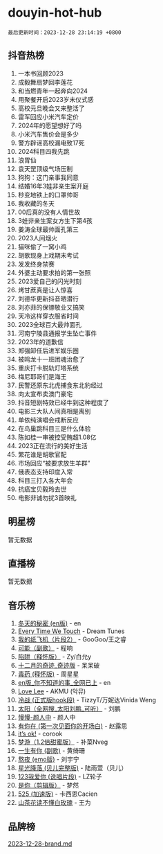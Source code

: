 # douyin-hot-hub

`最后更新时间：2023-12-28 23:14:19 +0800`

## 抖音热榜

1. 一本书回顾2023
1. 成毅舞扇梦回李莲花
1. 和当燃青年一起奔向2024
1. 用聚餐开启2023岁末仪式感
1. 高校元旦晚会又来整活了
1. 雷军回应小米汽车定价
1. 2024年的愿望想好了吗
1. 小米汽车售价会是多少
1. 警方辟谣高校漏电致17死
1. 2024科目四我先跳
1. 浪胃仙
1. 袁天罡顶级气场压制
1. 狗狗：这门亲事我同意
1. 结婚16年3娃非亲生案开庭
1. 秒变地铁上的口罩帅哥
1. 我收藏的冬天
1. 00后真的没有人情世故
1. 3娃非亲生案女方生下第4孩
1. 姜涛全球最帅面孔第三
1. 2023人间烟火
1. 猫咪偷了一窝小鸡
1. 胡歌现身上戏期末考试
1. 发发终身禁赛
1. 外婆主动要求拍的第一张照
1. 2023爱自己的闪光时刻
1. 烤甘蔗真是让人惊喜
1. 刘德华更新抖音晒潜行
1. 刘亦菲的保镖敬业又搞笑
1. 天冷这样穿衣服省时间
1. 2023全球百大最帅面孔
1. 河南宁陵县通报学生坠亡事件
1. 2023年的道歉信
1. 郑强卸任后进军娱乐圈
1. 被鸣龙十一班团魂治愈了
1. 重庆打卡脱轨灯塔系统
1. 梅尼耶哥们是海王
1. 民警还原东北虎捕食东北豹经过
1. 向太宣布卖澳门豪宅
1. 抖音短剧特效已经牛到这种程度了
1. 电影三大队人间真相是离别
1. 单依纯演唱会戒断反应
1. 在鸟巢跳科目三是什么体验
1. 陈如桂一审被控受贿超1.08亿
1. 2023正在流行的美好生活
1. 繁花谁是胡歌官配
1. 市场回应“被要求放生羊群”
1. 俄表态支持印度入常
1. 科目三打入各大年会
1. 抗癌宝贝毅玲去世
1. 电影非诚勿扰3首映礼

## 明星榜

暂无数据

## 直播榜

暂无数据

## 音乐榜

1. [冬天的秘密 (en版)](https://sf3-cdn-tos.douyinstatic.com/obj/tos-cn-ve-2774/okIuMHDdzyf3FjGK4Lphe1vfHcQaPIHAg0Z4CR) - en
1. [Every Time We Touch](https://sf6-cdn-tos.douyinstatic.com/obj/tos-cn-ve-2774/ogN6lUKQeBBfEVhIOMikG1CcJjugxk1tztZyhP) - Dream Tunes
1. [我的纸飞机（片段2）](https://sf6-cdn-tos.douyinstatic.com/obj/tos-cn-ve-2774/oM2ZrKcg2CD5AeRB2gkeXOFB1IxAGJdZPazYHf) - GooGoo/王之睿
1. [可能（副歌）](https://sf3-cdn-tos.douyinstatic.com/obj/tos-cn-ve-2774/cde1731888894259b333569393c2fb51) - 程响
1. [陷阱（释怀版）](https://sf6-cdn-tos.douyinstatic.com/obj/tos-cn-ve-2774/oE8C21LeZrzKLDFfQYgMzx4GAIHageG5IzayY7) - Zy/白允y
1. [十二月的奇迹_奇迹版](https://sf6-cdn-tos.douyinstatic.com/obj/tos-cn-ve-2774/oMslvA9FBzGMGHnyUuoiiUjtIAXfMz6tzwByW8) - 呆呆破
1. [毒药 (释怀版)](https://sf3-cdn-tos.douyinstatic.com/obj/tos-cn-ve-2774/oYILMEAzspdZBIzy4frJNB8ZHPHWAhiwowd4Ad) - 周星星
1. [en版_你不知道的事_全网已上](https://sf3-cdn-tos.douyinstatic.com/obj/tos-cn-ve-2774/o4QbYLDezHUtFyDKdF9XfmPhIewaqEQAggj6Cb) - en
1. [Love Lee](https://sf6-cdn-tos.douyinstatic.com/obj/tos-cn-ve-2774/o05GbkJGbCBTdDnMtB0fwOYgkeZp23vrWQDQBS) - AKMU (악뮤)
1. [冷战 (正式版hook段)](https://sf6-cdn-tos.douyinstatic.com/obj/tos-cn-ve-2774/oMuEoiBasWApEMVDgNiI8VAByNmwo5J0pyf8Yx) - TizzyT/万妮达Vinida Weng
1. [太阳（全网搜_太阳刘鹏_可听）](https://sf3-cdn-tos.douyinstatic.com/obj/tos-cn-ve-2774/ogWbyIQnlBFImVbeDocRdCIYtBHlbJXgfZMvgz) - 刘鹏
1. [慢慢-颜人中](https://sf3-cdn-tos.douyinstatic.com/obj/tos-cn-ve-2774/ocjHNfBXdBxQNC8ZGAeoLMFTUgtBg8bkExunDC) - 颜人中
1. [有你在 (第一次见面你的开场白)](https://sf3-cdn-tos.douyinstatic.com/obj/tos-cn-ve-2774/oAthrQ3ClJBfI57uBoFEgNDYtNCZ0TSYQQfxQ0) - 赵露思
1. [it’s ok!](https://sf3-cdn-tos.douyinstatic.com/obj/tos-cn-ve-2774/0fc4d0ee28444bd0ab76e8b7c0003f52) - corook
1. [梦游（1.2倍甜蜜版）](https://sf3-cdn-tos.douyinstatic.com/obj/tos-cn-ve-2774/o4gyAUm8hwufoEABmwVIiQtHsFuGzAEEWtNMzo) - 补菜Nveg
1. [一生有你 (副歌)](https://sf3-cdn-tos.douyinstatic.com/obj/tos-cn-ve-2774/o8xzM8HLaQzgMiJ96FKAWCenIuzkFpfClDdmeW) - 黄绮珊
1. [熬夜 (emo版)](https://sf6-cdn-tos.douyinstatic.com/obj/tos-cn-ve-2774/ocQZvZErLThAfNQOtBZ178gQDfCDFBL9iB5lvY) - 刘宇宁
1. [星光降落 (贝儿完整版)](https://sf3-cdn-tos.douyinstatic.com/obj/tos-cn-ve-2774/okwB9hAwyAtsFFkFBzAX1hOOfQuIoMNs0W2Mwr) - 陆雨萱（贝儿）
1. [123我爱你 (说唱片段)](https://sf6-cdn-tos.douyinstatic.com/obj/tos-cn-ve-2774/oYCWFpY0hL9kda0dQKIGDYeKYfQmAse0DgpDjz) - LZ轮子
1. [是你（剪辑版）](https://sf3-cdn-tos.douyinstatic.com/obj/tos-cn-ve-2774/46019dae783c4c969944217fe1cfafc4) - 梦然
1. [525 (加速版)](https://sf6-cdn-tos.douyinstatic.com/obj/tos-cn-ve-2774/oIfKCtqfDyP8Vc9FpAPgWMyezT6LnDT1abRwGg) - 卡西恩Cacien
1. [山茶花读不懂白玫瑰](https://sf3-cdn-tos.douyinstatic.com/obj/tos-cn-ve-2774/osfn8B7DktrRHEPJgPCfDbw7QDQEkwC16BxZg9) - 王为

## 品牌榜

[2023-12-28-brand.md](2023-12-28-brand.md)
